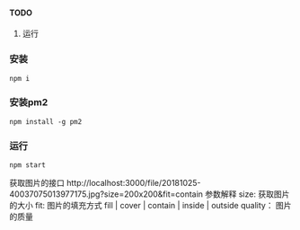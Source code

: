 #### TODO 
1. 运行
### 安装
`npm i`

### 安装pm2
`npm install -g pm2`

### 运行
`npm start`

获取图片的接口
http://localhost:3000/file/20181025-40037075013977175.jpg?size=200x200&fit=contain
参数解释
size: 获取图片的大小
fit: 图片的填充方式 fill | cover | contain | inside | outside
quality： 图片的质量